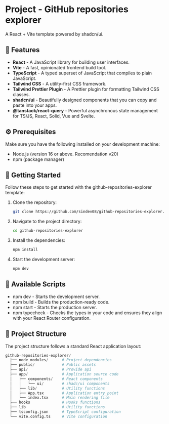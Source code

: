 # Project - GitHub repositories explorer

A React + Vite template powered by shadcn/ui.

## 🎉 Features

- **React** - A JavaScript library for building user interfaces.
- **Vite** - A fast, opinionated frontend build tool.
- **TypeScript** - A typed superset of JavaScript that compiles to plain JavaScript.
- **Tailwind CSS** - A utility-first CSS framework.
- **Tailwind Prettier Plugin** - A Prettier plugin for formatting Tailwind CSS classes.
- **shadcn/ui** - Beautifully designed components that you can copy and paste into your apps.
- **@tanstack/react-query** - Powerful asynchronous state management for TS/JS, React, Solid, Vue and Svelte.

## ⚙️ Prerequisites

Make sure you have the following installed on your development machine:

- Node.js (version 16 or above. Recomendation v20)
- npm (package manager)

## 🚀 Getting Started

Follow these steps to get started with the github-repositories-explorer template:

1. Clone the repository:

   ```bash
   git clone https://github.com/sindev08/github-repositories-explorer.git
   ```

2. Navigate to the project directory:

   ```bash
   cd github-repositories-explorer
   ```

3. Install the dependencies:

   ```bash
   npm install
   ```

4. Start the development server:

   ```bash
   npm dev
   ```

## 📜 Available Scripts

- npm dev - Starts the development server.
- npm build - Builds the production-ready code.
- npm start - Starts the production server.
- npm typecheck - Checks the types in your code and ensures they align with your React Router configuration.

## 📂 Project Structure

The project structure follows a standard React application layout:

```python
github-repositories-explorer/
  ├── node_modules/      # Project dependencies
  ├── public/            # Public assets
  ├── api/               # Provide api
  ├── app/               # Application source code
  │   ├── components/    # React components
  │   │   └── ui/        # shadc/ui components
  │   ├── lib/           # Utility functions
  │   ├── App.tsx        # Application entry point
  │   └── index.tsx      # Main rendering file
  ├── hooks              # Hooks functions
  ├── lib                # Utility functions
  ├── tsconfig.json      # TypeScript configuration
  └── vite.config.ts     # Vite configuration
```
